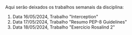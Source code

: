 Aqui serão deixados os trabalhos semanais da disciplina:

1. Data 16/05/2024, Trabalho "Interception"
2. Data 17/05/2024, Trabalho "Resumo PEP-8 Guidelines"
3. Data 18/05/2024, Trabalho "Exercício Rosalind 2"
